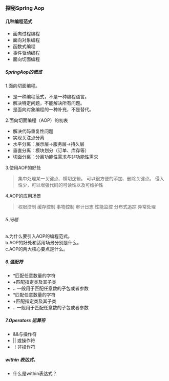 ### 探秘Spring Aop
#### 几种编程范式
+ 面向过程编程
+ 面向对象编程
+ 函数式编程
+ 事件驱动编程
+ 面向切面编程

##### SpringAop的概览

1.面向切面编程。
- 是一种编程范式，不是一种编程语言。
- 解决特定问题，不能解决所有问题。
- 是面向对象编程的一种补充，不是替代。

2.面向切面编程（AOP）的初衷
* 解决代码重复性问题
* 实现关注点分离
* 水平分离：展示层->服务层->持久层
* 垂直分离：模块划分（订单、库存等）
* 切面分离：分离功能性需求与非功能性需求

3.使用AOP的好处
> 集中处理某一关键点、横切逻辑。
> 可以很方便的添加、删除关键点。
> 侵入性少，可以增强代码的可读性以及可维护性  

4.AOP的应用场景
> 权限控制 缓存控制  事物控制  审计日志 性能监控 分布式追踪 异常处理

###### 5.问题   
a.为什么要引入AOP的编程范式。  
b.AOP的好处和适用场景分别是什么。  
c.AOP的两大核心要点是什么。

##### 6.通配符
* *匹配任意数量的字符
* +匹配指定类及其子类
* .. 一般用于匹配任意数的子包或者参数   
*  *匹配任意数量的字符
*  +匹配指定类及其子类
*  .. 一般用于匹配任意数的子包或者参数   

##### 7.Operators 运算符
* &&与操作符
* || 或操作符
* ！非操作符

##### within 表达式、
* 什么是within表达式？
